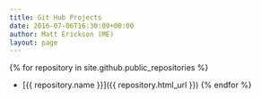 ```yaml
---
title: Git Hub Projects
date: 2016-07-06T16:30:09+00:00
author: Matt Erickson (ME)
layout: page
---
```


{% for repository in site.github.public_repositories %}
  * [{{ repository.name }}]({{ repository.html_url }})
{% endfor %}